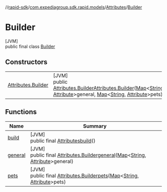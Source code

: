 //[rapid-sdk](../../../../index.md)/[com.expediagroup.sdk.rapid.models](../../index.md)/[Attributes](../index.md)/[Builder](index.md)

# Builder

[JVM]\
public final class [Builder](index.md)

## Constructors

| | |
|---|---|
| [Attributes.Builder](-attributes.-builder.md) | [JVM]<br>public [Attributes.Builder](index.md)[Attributes.Builder](-attributes.-builder.md)([Map](https://docs.oracle.com/javase/8/docs/api/java/util/Map.html)&lt;[String](https://docs.oracle.com/javase/8/docs/api/java/lang/String.html), [Attribute](../../-attribute/index.md)&gt;general, [Map](https://docs.oracle.com/javase/8/docs/api/java/util/Map.html)&lt;[String](https://docs.oracle.com/javase/8/docs/api/java/lang/String.html), [Attribute](../../-attribute/index.md)&gt;pets) |

## Functions

| Name | Summary |
|---|---|
| [build](build.md) | [JVM]<br>public final [Attributes](../index.md)[build](build.md)() |
| [general](general.md) | [JVM]<br>public final [Attributes.Builder](index.md)[general](general.md)([Map](https://docs.oracle.com/javase/8/docs/api/java/util/Map.html)&lt;[String](https://docs.oracle.com/javase/8/docs/api/java/lang/String.html), [Attribute](../../-attribute/index.md)&gt;general) |
| [pets](pets.md) | [JVM]<br>public final [Attributes.Builder](index.md)[pets](pets.md)([Map](https://docs.oracle.com/javase/8/docs/api/java/util/Map.html)&lt;[String](https://docs.oracle.com/javase/8/docs/api/java/lang/String.html), [Attribute](../../-attribute/index.md)&gt;pets) |
